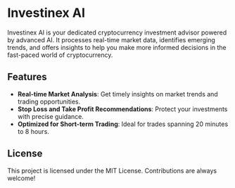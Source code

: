 # Investinex AI

Investinex AI is your dedicated cryptocurrency investment advisor powered by advanced AI. It processes real-time market data, identifies emerging trends, and offers insights to help you make more informed decisions in the fast-paced world of cryptocurrency.

## Features

- **Real-time Market Analysis**: Get timely insights on market trends and trading opportunities.
- **Stop Loss and Take Profit Recommendations**: Protect your investments with precise guidance.
- **Optimized for Short-term Trading**: Ideal for trades spanning 20 minutes to 8 hours.

## License

This project is licensed under the MIT License. Contributions are always welcome!
